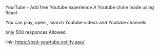 YourTube - Add free Youtube experience
A Youtube clone made using React

You can play, open , search Youtube videos and Youtube channels

only 500 responces Allowed

link: https://psd-yourtube.netlify.app/
